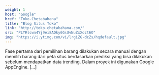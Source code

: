 ```yaml
---
weight: 1
host: "Google"
href: "Toko-Chetabahana"
title: "Blog Situs Toko"
link: "http://toko.chetabahana.com/"
src: "PLYRlcwn4Yj9ei8ADky6GsUvNuZxXozt6O"
img: "https://i.ytimg.com/vi/lrgiZG-dcZs/hqdefault.jpg"
---
```

Fase pertama dari pemilihan barang dilakukan secara manual dengan memilih barang dari peta situs berdasarkan prediksi yang bisa dilakukan sebelum mendapatkan data trending. Dalam proyek ini digunakan Google AppEngine.  [...]
